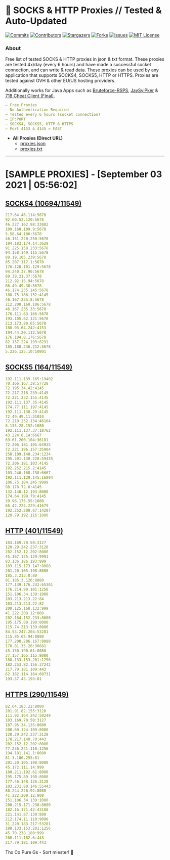<!-- MARKDOWN LINKS & IMAGES -->
<!-- https://www.markdownguide.org/basic-syntax/#reference-style-links -->
[contributors-shield]: https://img.shields.io/github/contributors/KaiBurton/free-proxies-autoupdated?style=for-the-badge
[contributors-url]: https://github.com/KaiBurton/free-proxies-autoupdated/graphs/contributors
[forks-shield]: https://img.shields.io/github/forks/KaiBurton/free-proxies-autoupdated?style=for-the-badge
[forks-url]: https://github.com/KaiBurton/free-proxies-autoupdated/network/members
[stars-shield]: https://img.shields.io/github/stars/KaiBurton/free-proxies-autoupdated?style=for-the-badge
[stars-url]: https://github.com/KaiBurton/free-proxies-autoupdated/stargazers
[issues-shield]: https://img.shields.io/github/issues/KaiBurton/free-proxies-autoupdated?style=for-the-badge
[issues-url]: https://github.com/KaiBurton/free-proxies-autoupdated/issues
[license-shield]: https://img.shields.io/github/license/KaiBurton/free-proxies-autoupdated?style=for-the-badge
[license-url]: https://github.com/KaiBurton/free-proxies-autoupdated/blob/main/LICENSE
[commit-shield]: https://img.shields.io/github/last-commit/KaiBurton/free-proxies-autoupdated?style=for-the-badge
[commit-url]: https://github.com/KaiBurton/free-proxies-autoupdated/commits/main

# 🎁 SOCKS & HTTP Proxies // Tested & Auto-Updated

[![Commits][commit-shield]][commit-url]
[![Contributors][contributors-shield]][contributors-url]
[![Stargazers][stars-shield]][stars-url]
[![Forks][forks-shield]][forks-url]
[![Issues][issues-shield]][issues-url]
[![MIT License][license-shield]][license-url]

### About
Free list of tested SOCKS & HTTP proxies in json & txt format. These proxies are tested 4x/day (every 6 hours) and have made a successful socket connection, and can write & read data. These proxies can be used by any application that supports SOCKS4, SOCKS5, HTTP or HTTPS. Proxies are tested against OVH & other EU/US hosting providers.

Additionally works for Java Apps such as [Bruteforce-RSPS](https://github.com/KaiBurton/Bruteforce-RSPS), [JaySyiPker](https://github.com/JayArrowz/JaySyiPker) & [718 Cheat Client (Final)](https://github.com/KaiBurton/718-Cheat-Client-Final). 

```yaml
— Free Proxies
— No Authentication Required
— Tested every 6 hours (socket connection)
— IP:PORT
— SOCKS4, SOCKS5, HTTP & HTTPS
— Port 4153 & 4145 = FAST
```

- **All Proxies (Direct URL)**
  - [proxies.json](https://raw.githubusercontent.com/KaiBurton/free-proxies-autoupdated/main/proxies.json)
  - [proxies.txt](https://raw.githubusercontent.com/KaiBurton/free-proxies-autoupdated/main/proxies.txt)

---

# [SAMPLE PROXIES] - [September 03 2021 | 05:56:02]

## [SOCKS4 (10694/11549)](https://raw.githubusercontent.com/KaiBurton/free-proxies-autoupdated/main/proxies-socks4.txt)
```yaml
217.64.46.114:5678
92.60.52.120:5678
46.227.162.98:33802
109.160.109.9:5678
5.58.64.106:5678
46.151.220.250:5678
194.183.174.14:3629
91.225.158.233:5678
94.158.149.115:5678
89.19.105.239:5678
85.207.117.1:5678
176.120.101.129:5678
94.240.37.90:5678
89.39.21.37:5678
212.92.15.94:5678
86.49.49.30:5678
46.174.235.145:5678
188.75.186.152:4145
46.167.235.8:5678
212.200.160.106:5678
46.167.235.33:5678
176.111.63.166:5678
193.105.62.121:5678
213.173.80.65:5678
188.93.64.242:4153
194.44.20.112:5678
176.104.8.176:5678
82.137.224.193:8291
185.188.236.212:5678
5.226.125.10:10801
```

## [SOCKS5 (164/11549)](https://raw.githubusercontent.com/KaiBurton/free-proxies-autoupdated/main/proxies-socks5.txt)
```yaml
192.111.139.165:19402
70.166.167.38:57728
72.195.34.42:4145
72.217.216.239:4145
72.221.232.155:4145
192.111.137.35:4145
174.77.111.197:4145
192.111.138.29:4145
72.49.49.11:31034
72.210.252.134:46164
8.135.28.152:1080
192.111.137.37:18762
43.224.8.14:6667
69.61.200.104:36181
72.206.181.105:64935
72.221.196.157:35904
150.109.148.234:1234
195.201.130.228:59435
72.206.181.103:4145
192.252.215.2:4145
103.240.168.138:6667
192.111.129.145:16894
106.75.184.245:9999
98.178.72.8:4145
132.148.12.193:8000
174.64.199.79:4145
39.96.175.55:1080
66.42.224.229:41679
192.252.208.67:14287
120.79.192.116:1080
```

## [HTTP (401/11549)](https://raw.githubusercontent.com/KaiBurton/free-proxies-autoupdated/main/proxies-http.txt)
```yaml
103.169.70.50:3127
120.29.242.237:3128
202.152.12.202:8080
45.167.125.129:9991
83.136.186.193:999
103.115.173.147:8080
201.20.105.198:8080
185.3.213.8:80
91.185.3.126:8080
177.139.176.242:65301
176.214.99.101:1256
151.106.34.139:1080
103.213.213.22:84
103.213.213.22:82
200.125.168.132:999
41.222.209.12:808
202.164.152.233:8080
195.175.89.198:8080
115.74.213.139:8080
84.53.247.204:53281
115.85.65.94:8080
177.200.206.167:8080
170.81.35.26:36681
45.150.190.61:8080
37.157.165.115:8080
188.133.153.201:1256
182.253.82.156:37242
217.79.181.109:443
62.182.114.164:60731
193.57.43.193:81
```

## [HTTPS (290/11549)](https://raw.githubusercontent.com/KaiBurton/free-proxies-autoupdated/main/proxies-https.txt)
```yaml
82.64.183.22:8080
201.91.82.155:3128
111.92.164.242:50249
103.169.70.50:3127
187.95.34.135:8080
200.60.124.109:8080
120.29.242.237:3128
178.217.140.70:443
202.152.12.202:8080
77.236.241.110:1256
194.181.141.1:8080
81.3.186.255:81
201.20.105.198:8080
45.172.111.14:999
180.211.192.61:8080
195.175.89.198:8080
177.46.148.126:3128
103.231.80.146:55443
80.244.226.92:8080
41.222.209.12:808
151.106.34.139:1080
200.215.171.238:8080
182.16.171.42:43188
221.141.87.130:808
212.174.11.110:9090
31.220.183.217:53281
188.133.153.201:1256
45.70.238.180:999
200.111.182.6:443
217.79.181.109:443
```



Thx Co Pure Gs - Sort miester! 💟